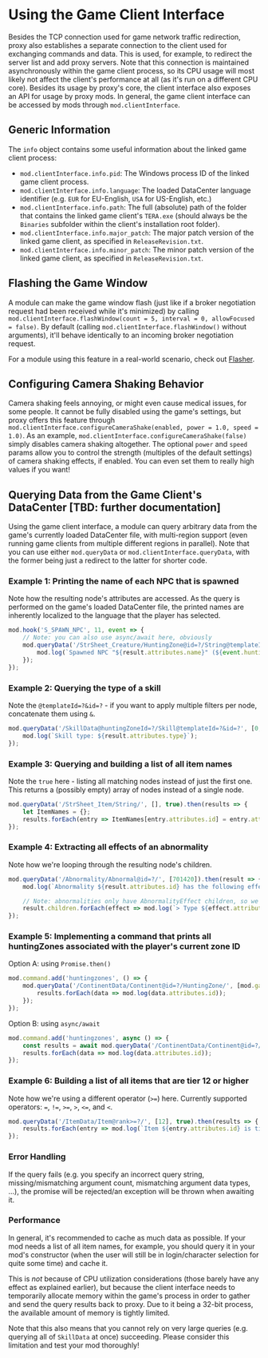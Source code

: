 # Using the Game Client Interface
Besides the TCP connection used for game network traffic redirection, proxy also establishes a separate connection to the client used for exchanging commands and data. This is used, for example, to redirect the server list and add proxy servers. Note that this connection is maintained asynchronously within the game client process, so its CPU usage will most likely not affect the client's performance at all (as it's run on a different CPU core). Besides its usage by proxy's core, the client interface also exposes an API for usage by proxy mods. In general, the game client interface can be accessed by mods through `mod.clientInterface`.

## Generic Information
The `info` object contains some useful information about the linked game client process:
- `mod.clientInterface.info.pid`: The Windows process ID of the linked game client process.
- `mod.clientInterface.info.language`: The loaded DataCenter language identifier (e.g. `EUR` for EU-English, `USA` for US-English, etc.)
- `mod.clientInterface.info.path`: The full (absolute) path of the folder that contains the linked game client's `TERA.exe` (should always be the `Binaries` subfolder within the client's installation root folder).
- `mod.clientInterface.info.major_patch`: The major patch version of the linked game client, as specified in `ReleaseRevision.txt`.
- `mod.clientInterface.info.minor_patch`: The minor patch version of the linked game client, as specified in `ReleaseRevision.txt`.

## Flashing the Game Window
A module can make the game window flash (just like if a broker negotiation request had been received while it's minimized) by calling `mod.clientInterface.flashWindow(count = 5, interval = 0, allowFocused = false)`. By default (calling `mod.clientInterface.flashWindow()` without arguments), it'll behave identically to an incoming broker negotiation request.

For a module using this feature in a real-world scenario, check out [Flasher](https://github.com/caali-hackerman/flasher).

## Configuring Camera Shaking Behavior
Camera shaking feels annoying, or might even cause medical issues, for some people. It cannot be fully disabled using the game's settings, but proxy offers this feature through `mod.clientInterface.configureCameraShake(enabled, power = 1.0, speed = 1.0)`. As an example, `mod.clientInterface.configureCameraShake(false)` simply disables camera shaking altogether. The optional `power` and `speed` params allow you to control the strength (multiples of the default settings) of camera shaking effects, if enabled. You can even set them to really high values if you want!

## Querying Data from the Game Client's DataCenter [TBD: further documentation]
Using the game client interface, a module can query arbitrary data from the game's currently loaded DataCenter file, with multi-region support (even running game clients from multiple different regions in parallel). Note that you can use either `mod.queryData` or `mod.clientInterface.queryData`, with the former being just a redirect to the latter for shorter code.

### Example 1: Printing the name of each NPC that is spawned
Note how the resulting node's attributes are accessed. As the query is performed on the game's loaded DataCenter file, the printed names are inherently localized to the language that the player has selected.
```js
mod.hook('S_SPAWN_NPC', 11, event => {
    // Note: you can also use async/await here, obviously
    mod.queryData('/StrSheet_Creature/HuntingZone@id=?/String@templateId=?', [event.huntingZoneId, event.templateId]).then(result => {
        mod.log(`Spawned NPC "${result.attributes.name}" (${event.huntingZoneId},${event.templateId})!`);
    }); 
});
```

### Example 2: Querying the type of a skill
Note the `@templateId=?&id=?` - if you want to apply multiple filters per node, concatenate them using `&`.
```js
mod.queryData('/SkillData@huntingZoneId=?/Skill@templateId=?&id=?', [0, 16060, 10100]).then(result => {
    mod.log(`Skill type: ${result.attributes.type}`);
}); 
```

### Example 3: Querying and building a list of all item names
Note the `true` here - listing all matching nodes instead of just the first one. This returns a (possibly empty) array of nodes instead of a single node.
```js
mod.queryData('/StrSheet_Item/String/', [], true).then(results => {
    let ItemNames = {};
    results.forEach(entry => ItemNames[entry.attributes.id] = entry.attributes.string);
}); 
```

### Example 4: Extracting all effects of an abnormality
Note how we're looping through the resulting node's children.
```js
mod.queryData('/Abnormality/Abnormal@id=?/', [701420]).then(result => {
    mod.log(`Abnormality ${result.attributes.id} has the following effects:`);

    // Note: abnormalities only have AbnormalityEffect children, so we don't need to check the child's name (here: effect.name) necessarily.
    result.children.forEach(effect => mod.log(`> Type ${effect.attributes.type}, Value ${effect.attributes.value}`);
});
```

### Example 5: Implementing a command that prints all huntingZones associated with the player's current zone ID
Option A: using `Promise.then()`
```js
mod.command.add('huntingzones', () => {
    mod.queryData('/ContinentData/Continent@id=?/HuntingZone/', [mod.game.me.zone], true).then(results => {
        results.forEach(data => mod.log(data.attributes.id));
    });
});
```

Option B: using `async/await`
```js
mod.command.add('huntingzones', async () => {
    const results = await mod.queryData('/ContinentData/Continent@id=?/HuntingZone/', [mod.game.me.zone], true);
    results.forEach(data => mod.log(data.attributes.id));
});
```

### Example 6: Building a list of all items that are tier 12 or higher 
Note how we're using a different operator (`>=`) here. Currently supported operators: `=`, `!=`, `>=`, `>`, `<=`, and `<`.
```js
mod.queryData('/ItemData/Item@rank>=?/', [12], true).then(results => {
    results.forEach(entry => mod.log(`Item ${entry.attributes.id} is tier ${entry.attributes.rank}`));
});
```

### Error Handling
If the query fails (e.g. you specify an incorrect query string, missing/mismatching argument count, mismatching argument data types, ...), the promise will be rejected/an exception will be thrown when awaiting it.

### Performance
In general, it's recommended to cache as much data as possible. If your mod needs a list of all item names, for example, you should query it in your mod's constructor (when the user will still be in login/character selection for quite some time) and cache it.

This is _not_ because of CPU utilization considerations (those barely have any effect as explained earlier), but because the client interface needs to temporarily allocate memory within the game's process in order to gather and send the query results back to proxy. Due to it being a 32-bit process, the available amount of memory is tightly limited.

Note that this also means that you cannot rely on very large queries (e.g. querying all of `SkillData` at once) succeeding. Please consider this limitation and test your mod thoroughly!
